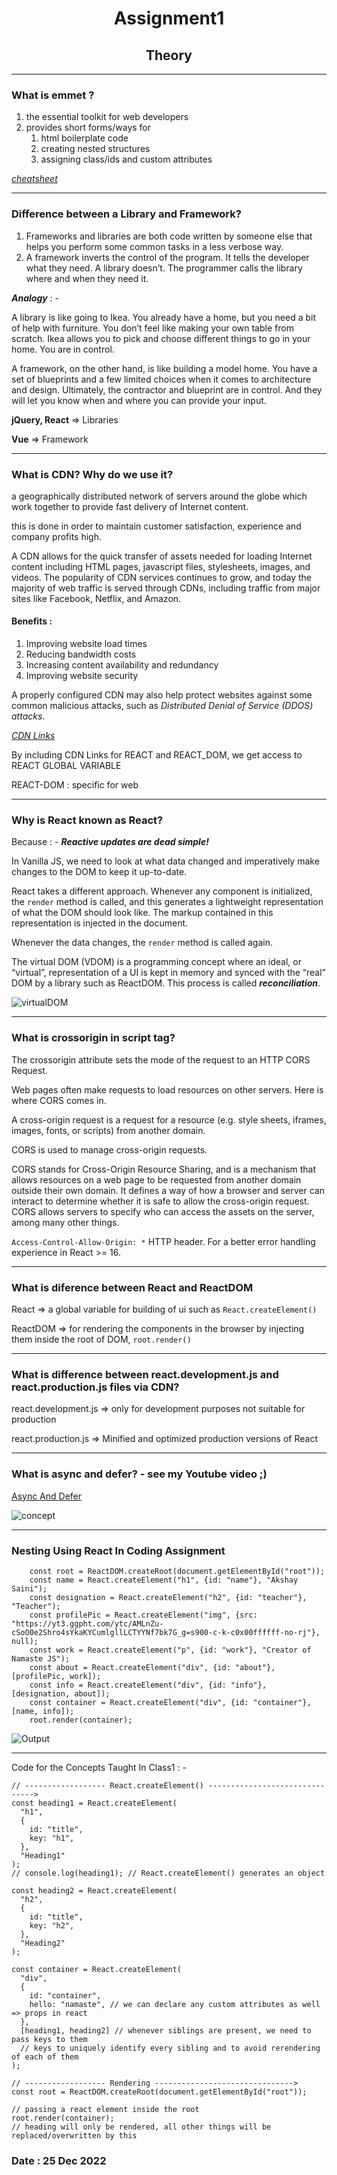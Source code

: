 
# <center>Assignment1</center>
## <center>Theory</center>
---
### **What is emmet ?**
1. the essential toolkit for web developers
2. provides short forms/ways for 
    1. html boilerplate code
    2. creating nested structures
    3. assigning class/ids and custom attributes

[*_cheatsheet_*](https://docs.emmet.io/cheat-sheet/)

---
### **Difference between a Library and Framework?**
1. Frameworks and libraries are both code written by someone else that helps you perform some common tasks in a less verbose way.
2. A framework inverts the control of the program. It tells the developer what they need. A library doesn’t. The programmer calls the library where and when they need it.

**_Analogy_** : -

A library is like going to Ikea. You already have a home, but you need a bit of help with furniture. You don’t feel like making your own table from scratch. Ikea allows you to pick and choose different things to go in your home. You are in control.

A framework, on the other hand, is like building a model home. You have a set of blueprints and a few limited choices when it comes to architecture and design. Ultimately, the contractor and blueprint are in control. And they will let you know when and where you can provide your input.

**jQuery, React** => Libraries 

**Vue** => Framework

---
### **What is CDN? Why do we use it?**
a geographically distributed network of servers around the globe which work together to provide fast delivery of Internet content. 

this is done in order to maintain customer satisfaction, experience and company profits high.

A CDN allows for the quick transfer of assets needed for loading Internet content including HTML pages, javascript files, stylesheets, images, and videos. The popularity of CDN services continues to grow, and today the majority of web traffic is served through CDNs, including traffic from major sites like Facebook, Netflix, and Amazon.

#### Benefits : 
1. Improving website load times
2. Reducing bandwidth costs
3. Increasing content availability and redundancy 
4. Improving website security

A properly configured CDN may also help protect websites against some common malicious attacks, such as _Distributed Denial of Service (DDOS) attacks_.

[*CDN Links*](https://reactjs.org/docs/cdn-links.html#gatsby-focus-wrapper)

By including CDN Links for REACT and REACT_DOM, we get access to REACT GLOBAL VARIABLE

REACT-DOM : specific for web 

---

### **Why is React known as React?**

Because : -
_***Reactive updates are dead simple!***_

In Vanilla JS, we need to look at what data changed and imperatively make changes to the DOM to keep it up-to-date.

React takes a different approach. Whenever any component is initialized, the `render` method is called, and this generates a lightweight representation of what the DOM should look like. The markup contained in this representation is injected in the document. 

Whenever the data changes, the `render` method is called again.

The virtual DOM (VDOM) is a programming concept where an ideal, or “virtual”, representation of a UI is kept in memory and synced with the “real” DOM by a library such as ReactDOM. This process is called **_reconciliation_**.

![virtualDOM](https://i2.wp.com/programmingwithmosh.com/wp-content/uploads/2018/11/lnrn_0201.png?ssl=1 "virtual dom in react")

---
### **What is crossorigin in script tag?**

The crossorigin attribute sets the mode of the request to an HTTP CORS Request.

Web pages often make requests to load resources on other servers. Here is where CORS comes in.

A cross-origin request is a request for a resource (e.g. style sheets, iframes, images, fonts, or scripts) from another domain.

CORS is used to manage cross-origin requests.

CORS stands for Cross-Origin Resource Sharing, and is a mechanism that allows resources on a web page to be requested from another domain outside their own domain. It defines a way of how a browser and server can interact to determine whether it is safe to allow the cross-origin request. CORS allows servers to specify who can access the assets on the server, among many other things.

`Access-Control-Allow-Origin: *` HTTP header. For a better error handling experience in React >= 16.

---
### **What is diference between React and ReactDOM**

React => a global variable for building of ui such as `React.createElement()`

ReactDOM => for rendering the components in the browser by injecting them inside the root of DOM, `root.render()`

---
### **What is difference between react.development.js and react.production.js files via CDN?**

react.development.js => only for development purposes not suitable for production

react.production.js => Minified and optimized production versions of React

---
### **What is async and defer? - see my Youtube video ;)**

[Async And Defer](https://www.youtube.com/watch?v=IrHmpdORLu8)

![concept](https://i.stack.imgur.com/pI1Wn.png "async vs defer")

---
### Nesting Using React In Coding Assignment
```
    const root = ReactDOM.createRoot(document.getElementById("root"));
    const name = React.createElement("h1", {id: "name"}, "Akshay Saini");
    const designation = React.createElement("h2", {id: "teacher"}, "Teacher");
    const profilePic = React.createElement("img", {src: "https://yt3.ggpht.com/ytc/AMLnZu-cSoO0e2Shro4sYkaKYCumlgllLCTYYNf7bk7G_g=s900-c-k-c0x00ffffff-no-rj"}, null);
    const work = React.createElement("p", {id: "work"}, "Creator of Namaste JS");
    const about = React.createElement("div", {id: "about"}, [profilePic, work]);
    const info = React.createElement("div", {id: "info"}, [designation, about]);
    const container = React.createElement("div", {id: "container"}, [name, info]);
    root.render(container);
```

![Output](output.png "codeOutput")

---

Code for the Concepts Taught In Class1 : -

```
// ------------------ React.createElement() ------------------------------->
const heading1 = React.createElement(
  "h1",
  {
    id: "title",
    key: "h1",
  },
  "Heading1"
);
// console.log(heading1); // React.createElement() generates an object

const heading2 = React.createElement(
  "h2",
  {
    id: "title",
    key: "h2",
  },
  "Heading2"
);

const container = React.createElement(
  "div",
  {
    id: "container",
    hello: "namaste", // we can declare any custom attributes as well => props in react
  },
  [heading1, heading2] // whenever siblings are present, we need to pass keys to them
  // keys to uniquely identify every sibling and to avoid rerendering of each of them
);

// ------------------ Rendering ------------------------------->
const root = ReactDOM.createRoot(document.getElementById("root"));

// passing a react element inside the root
root.render(container);
// heading will only be rendered, all other things will be replaced/overwritten by this

```
### Date : 25 Dec 2022

